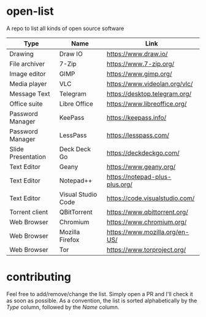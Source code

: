 # open-list
A repo to list all kinds of open source software

| Type | Name | Link |
| ------------- | ------------- | ----- |
| Drawing | Draw IO |https://www.draw.io/ |
| File archiver | 7-Zip | https://www.7-zip.org/ |
| Image editor | GIMP | https://www.gimp.org/ |
| Media player | VLC | https://www.videolan.org/vlc/ |
| Message Text | Telegram | https://desktop.telegram.org/ |
| Office suite | Libre Office | https://www.libreoffice.org/ |
| Password Manager | KeePass | https://keepass.info/ |
| Password Manager | LessPass | https://lesspass.com/ |
| Slide Presentation | Deck Deck Go | https://deckdeckgo.com/ |
| Text Editor | Geany | https://www.geany.org/ |
| Text Editor | Notepad++ | https://notepad-plus-plus.org/ |
| Text Editor | Visual Studio Code | https://code.visualstudio.com/ |
| Torrent client | QBitTorrent | https://www.qbittorrent.org/ |
| Web Browser | Chromium | https://www.chromium.org/ |
| Web Browser | Mozilla Firefox | https://www.mozilla.org/en-US/ |
| Web Browser | Tor | https://www.torproject.org/ |


# contributing
Feel free to add/remove/change the list. Simply open a PR and I'll check it as soon as possible. As a convention, the list is sorted alphabetically by the _Type_ column, followed by the _Name_ column.
